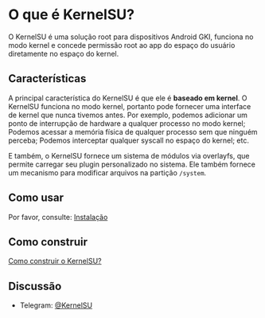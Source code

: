 # O que é KernelSU?

O KernelSU é uma solução root para dispositivos Android GKI, funciona no modo kernel e concede permissão root ao app do espaço do usuário diretamente no espaço do kernel.

## Características

A principal característica do KernelSU é que ele é **baseado em kernel**. O KernelSU funciona no modo kernel, portanto pode fornecer uma interface de kernel que nunca tivemos antes. Por exemplo, podemos adicionar um ponto de interrupção de hardware a qualquer processo no modo kernel; Podemos acessar a memória física de qualquer processo sem que ninguém perceba; Podemos interceptar qualquer syscall no espaço do kernel; etc.

E também, o KernelSU fornece um sistema de módulos via overlayfs, que permite carregar seu plugin personalizado no sistema. Ele também fornece um mecanismo para modificar arquivos na partição `/system`.

## Como usar

Por favor, consulte: [Instalação](installation)

## Como construir

[Como construir o KernelSU?](how-to-build)

## Discussão

- Telegram: [@KernelSU](https://t.me/KernelSU)
